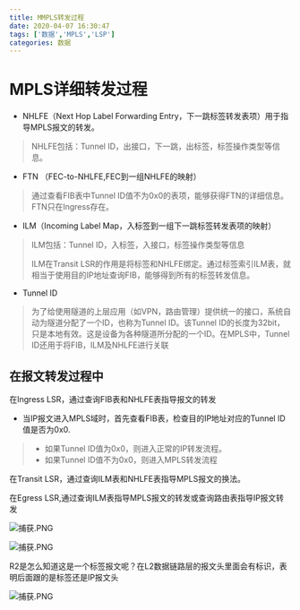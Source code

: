 ```yaml
---
title: MMPLS转发过程
date: 2020-04-07 16:30:47
tags: ['数据','MPLS','LSP']
categories: 数据
---
```


<meta name="referrer" content="no-referrer" />

# MPLS详细转发过程

* NHLFE（Next Hop Label Forwarding Entry，下一跳标签转发表项）用于指导MPLS报文的转发。
> NHLFE包括：Tunnel ID，出接口，下一跳，出标签，标签操作类型等信息。
* FTN （FEC-to-NHLFE,FEC到一组NHLFE的映射）
> 通过查看FIB表中Tunnel ID值不为0x0的表项，能够获得FTN的详细信息。FTN只在Ingress存在。
* ILM（Incoming Label Map，入标签到一组下一跳标签转发表项的映射）
> ILM包括：Tunnel ID，入标签，入接口，标签操作类型等信息
>
> ILM在Transit LSR的作用是将标签和NHLFE绑定。通过标签索引ILM表，就相当于使用目的IP地址查询FIB，能够得到所有的标签转发信息。

* Tunnel ID
> 为了给使用隧道的上层应用（如VPN，路由管理）提供统一的接口，系统自动为隧道分配了一个ID，也称为Tunnel ID。该Tunnel ID的长度为32bit，只是本地有效。这是设备为各种隧道所分配的一个ID。在MPLS中，Tunnel ID还用于将FIB，ILM及NHLFE进行关联

## 在报文转发过程中

在Ingress LSR，通过查询FIB表和NHLFE表指导报文的转发

* 当IP报文进入MPLS域时，首先查看FIB表，检查目的IP地址对应的Tunnel ID值是否为0x0.
> * 如果Tunnel ID值为0x0，则进入正常的IP转发流程。
> * 如果Tunnel ID值不为0x0，则进入MPLS转发流程

在Transit LSR，通过查询ILM表和NHLFE表指导MPLS报文的换法。

在Egress LSR,通过查询ILM表指导MPLS报文的转发或查询路由表指导IP报文转发



![捕获.PNG](http://ww1.sinaimg.cn/large/006eDJDNly1gdldk42f64j30o40cl0wr.jpg)





![捕获.PNG](http://ww1.sinaimg.cn/large/006eDJDNly1gdldm58w87j30nm0codkt.jpg)

R2是怎么知道这是一个标签报文呢？在L2数据链路层的报文头里面会有标识，表明后面跟的是标签还是IP报文头


![捕获.PNG](http://ww1.sinaimg.cn/large/006eDJDNly1gdldomw3kej30on0ckdkg.jpg)


 
